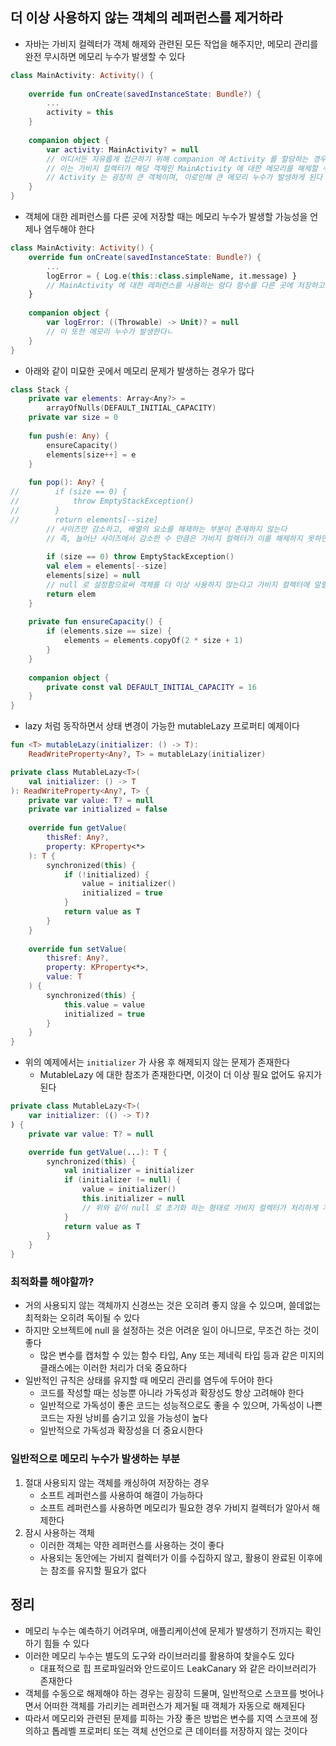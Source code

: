 ## 더 이상 사용하지 않는 객체의 레퍼런스를 제거하라

* 자바는 가비지 컬렉터가 객체 해제와 관련된 모든 작업을 해주지만, 메모리 관리를 완전 무시하면 메모리 누수가 발생할 수 있다

```kotlin
class MainActivity: Activity() {
    
    override fun onCreate(savedInstanceState: Bundle?) {
        ...
        activity = this
    }
    
    companion object {
        var activity: MainActivity? = null
        // 어디서든 자유롭게 접근하기 위해 companion 에 Activity 를 할당하는 경우가 있다
        // 이는 가비지 컬렉터가 해당 객체인 MainActivity 에 대한 메모리를 해제할 수 없게 한다
        // Activity 는 굉장히 큰 객체이며, 이로인해 큰 메모리 누수가 발생하게 된다
    }
}
```

* 객체에 대한 레퍼런스를 다른 곳에 저장할 때는 메모리 누수가 발생할 가능성을 언제나 염두해야 한다

```kotlin
class MainActivity: Activity() {
    override fun onCreate(savedInstanceState: Bundle?) {
        ...
        logError = { Log.e(this::class.simpleName, it.message) }
        // MainActivity 에 대한 레퍼런스를 사용하는 람다 함수를 다른 곳에 저장하고 있다
    }
    
    companion object {
        var logError: ((Throwable) -> Unit)? = null
        // 이 또한 메모리 누수가 발생한다ㄴ
    }
}
```

* 아래와 같이 미묘한 곳에서 메모리 문제가 발생하는 경우가 많다

```kotlin
class Stack {
    private var elements: Array<Any?> =
        arrayOfNulls(DEFAULT_INITIAL_CAPACITY)
    private var size = 0
    
    fun push(e: Any) {
        ensureCapacity()
        elements[size++] = e
    }
    
    fun pop(): Any? {
//        if (size == 0) {
//            throw EmptyStackException()
//        }
//        return elements[--size]
        // 사이즈만 감소하고, 배열의 요소를 해제하는 부분이 존재하지 않는다
        // 즉, 늘어난 사이즈에서 감소한 수 만큼은 가비지 컬렉터가 이를 해제하지 못하면서 메모리 누수가 발생하게 된다
        
        if (size == 0) throw EmptyStackException()
        val elem = elements[--size]
        elements[size] = null
        // null 로 설정함으로써 객체를 더 이상 사용하지 않는다고 가비지 컬렉터에 알릴 수 있고, 이를 통해 가비지 컬렉터는 메모리르 회수한다
        return elem
    }
    
    private fun ensureCapacity() {
        if (elements.size == size) {
            elements = elements.copyOf(2 * size + 1)
        }
    }
    
    companion object {
        private const val DEFAULT_INITIAL_CAPACITY = 16
    }
}
```

* lazy 처럼 동작하면서 상태 변경이 가능한 mutableLazy 프로퍼티 예제이다

```kotlin
fun <T> mutableLazy(initializer: () -> T):
    ReadWriteProperty<Any?, T> = mutableLazy(initializer)

private class MutableLazy<T>(
    val initializer: () -> T
): ReadWriteProperty<Any?, T> {
    private var value: T? = null
    private var initialized = false
    
    override fun getValue(
        thisRef: Any?,
        property: KProperty<*>
    ): T {
        synchronized(this) {
            if (!initialized) {
                value = initializer()
                initialized = true
            }
            return value as T
        }
    }
    
    override fun setValue(
        thisref: Any?,
        property: KProperty<*>,
        value: T
    ) {
        synchronized(this) {
            this.value = value
            initialized = true
        }
    }
}
```

* 위의 예제에서는 `initializer` 가 사용 후 해제되지 않는 문제가 존재한다
    * MutableLazy 에 대한 참조가 존재한다면, 이것이 더 이상 필요 없어도 유지가 된다
    
```kotlin
private class MutableLazy<T>(
    var initializer: (() -> T)?
) {
    private var value: T? = null

    override fun getValue(...): T {
        synchronized(this) {
            val initializer = initializer
            if (initializer != null) {
                value = initializer()
                this.initializer = null
                // 위와 같이 null 로 초기화 하는 형태로 가비지 컬렉터가 처리하게 개선이 가능하다
            }
            return value as T
        }
    }
}
```

### 최적화를 해야할까?

* 거의 사용되지 않는 객체까지 신경쓰는 것은 오히려 좋지 않을 수 있으며, 쓸데없는 최적화는 오히려 독이될 수 있다
* 하지만 오브젝트에 null 을 설정하는 것은 어려운 일이 아니므로, 무조건 하는 것이 좋다
    * 많은 변수를 캡처할 수 있는 함수 타입, Any 또는 제네릭 타입 등과 같은 미지의 클래스에는 이러한 처리가 더욱 중요하다
* 일반적인 규칙은 상태를 유지할 때 메모리 관리를 염두에 두어야 한다
    * 코드를 작성할 때는 성능뿐 아니라 가독성과 확장성도 항상 고려해야 한다
    * 일반적으로 가독성이 좋은 코드는 성능적으로도 좋을 수 있으며, 가독성이 나쁜 코드는 자원 낭비를 숨기고 있을 가능성이 높다
    * 일반적으로 가독성과 확장성을 더 중요시한다
    
### 일반적으로 메모리 누수가 발생하는 부분

1. 절대 사용되지 않는 객체를 캐싱하여 저장하는 경우
    * 소프트 레퍼런스를 사용하여 해결이 가능하다
    * 소프트 레퍼런스를 사용하면 메모리가 필요한 경우 가비지 컬렉터가 알아서 해제한다
2. 잠시 사용하는 객체
    * 이러한 객체는 약한 레퍼런스를 사용하는 것이 좋다
    * 사용되는 동안에는 가비지 컬렉터가 이를 수집하지 않고, 활용이 완료된 이후에는 참조를 유지할 필요가 없다

## 정리

* 메모리 누수는 예측하기 어려우며, 애플리케이션에 문제가 발생하기 전까지는 확인하기 힘들 수 있다
* 이러한 메모리 누수는 별도의 도구와 라이브러리를 활용하여 찾을수도 있다
    * 대표적으로 힙 프로파일러와 안드로이드 LeakCanary 와 같은 라이브러리가 존재한다
* 객체를 수동으로 해제해야 하는 경우는 굉장히 드물며, 일반적으로 스코프를 벗어나면서 어떠한 객체를 가리키는 레퍼런스가 제거될 때 객체가 자동으로 해제된다
* 따라서 메모리와 관련된 문제를 피하는 가장 좋은 방법은 변수를 지역 스코프에 정의하고 톱레벨 프로퍼티 또는 객체 선언으로 큰 데이터를 저장하지 않는 것이다
